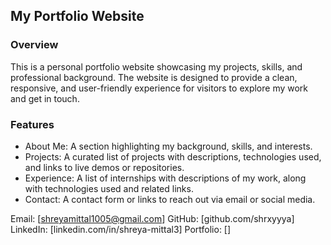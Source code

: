 ## My Portfolio Website

### Overview
This is a personal portfolio website showcasing my projects, skills, and professional background. The website is designed to provide a clean, responsive, and user-friendly experience for visitors to explore my work and get in touch.

### Features
- About Me: A section highlighting my background, skills, and interests.
- Projects: A curated list of projects with descriptions, technologies used, and links to live demos or repositories.
- Experience: A list of internships with descriptions of my work, along with technologies used and related links.
- Contact: A contact form or links to reach out via email or social media.

Email: [shreyamittal1005@gmail.com]
GitHub: [github.com/shrxyyya]
LinkedIn: [linkedin.com/in/shreya-mittal3]
Portfolio: []
